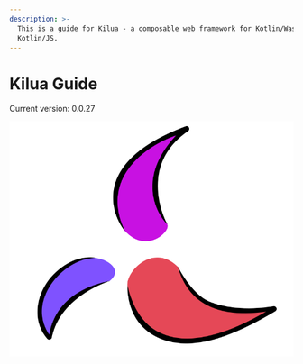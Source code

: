 ```yaml
---
description: >-
  This is a guide for Kilua - a composable web framework for Kotlin/Wasm and
  Kotlin/JS.
---
```


# Kilua Guide

Current version: 0.0.27

<picture><source srcset=".gitbook/assets/logo-white.svg" media="(prefers-color-scheme: dark)"><img src=".gitbook/assets/logo.svg" alt="" data-size="original"></picture>&#x20;
